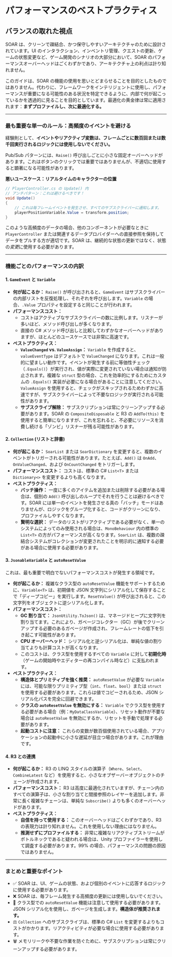 # パフォーマンスのベストプラクティス

## バランスの取れた視点

SOAR は、クリーンで疎結合、かつ保守しやすいアーキテクチャのために設計されています。UI のインタラクション、インベントリ管理、クエストの更新、ゲームの状態変更など、ゲーム開発のシナリオの大部分において、SOAR のパフォーマンスオーバーヘッドはごくわずかであり、アーキテクチャ上の利点は計り知れません。

このガイドは、SOAR の機能の使用を思いとどまらせることを目的としたものではありません。代わりに、フレームワークをインテリジェントに使用し、パフォーマンスが重要になる可能性のある状況を特定できるように、内部で何が起こっているかを透過的に見ることを目的としています。最適化の黄金律は常に適用されます：**まずプロファイルし、次に最適化する。**

---

### 最も重要な単一のルール：高頻度のイベントを避ける

経験則として、**イベントやリアクティブ変数は、フレームごとに数百回または数千回実行されるロジックには使用しないでください。**

Pub/Sub パターンには、`Raise()` 呼び出しごとに小さな固定オーバーヘッドがあります。これはボタンのクリックでは重要ではありませんが、不適切に使用すると顕著になる可能性があります。

**悪いユースケース：リアルタイムのキャラクターの位置**

```csharp
// PlayerController.cs の Update() 内
// アンチパターン：これは避けるべきです！
void Update()
{
    // これは毎フレームイベントを発生させ、すべてのサブスクライバーに通知します。
    playerPositionVariable.Value = transform.position; 
}
```

このような高頻度のデータの場合、他のコンポーネントが必要なときに `PlayerController` または関連するデータプロバイダーへの直接参照を保持してデータをプルする方が適切です。SOAR は、継続的な状態の更新ではなく、状態の*変更*に使用する必要があります。

---

### 機能ごとのパフォーマンスの内訳

#### 1. `GameEvent` と `Variable`

*   **何が起こるか：** `Raise()` が呼び出されると、`GameEvent` はサブスクライバーの内部リストを反復処理し、それぞれを呼び出します。`Variable` の場合、`.Value` プロパティを設定すると同じことが行われます。
*   **パフォーマンスコスト：**
    *   コストはアクティブなサブスクライバーの数に比例します。リスナーが多いほど、メソッド呼び出しが多くなります。
    *   直接の C# メソッド呼び出しと比較してわずかなオーバーヘッドがありますが、ほとんどのユースケースでは非常に高速です。
*   **ベストプラクティス：**
    *   **`ValueChanged` vs. `ValueAssign`：** `Variable` を作成すると、`valueEventType` はデフォルトで `ValueChanged` になります。これは一般的に望ましい動作です。イベントが発生する前に等価性チェック（`.Equals()`）が実行され、値が実際に変更されていない場合は通知が防止されます。複雑な `struct` 型の場合、これを効率的にするためにカスタムの `.Equals()` 実装が必要になる場合があることに注意してください。`ValueAssign` を使用すると、チェックがスキップされるためわずかに高速ですが、サブスクライバーによって不要なロジックが実行される可能性があります。
    *   **サブスクライブ解除：** サブスクリプションは常にクリーンアップする必要があります。SOAR の `CompositeDisposable` と R3 の `AddTo(this)` を使用すると簡単になりますが、これを忘れると、不必要にリソースを消費し続ける「ゾンビ」リスナーが残る可能性があります。

#### 2. `Collection` (リストと辞書)

*   **何が起こるか：** `SoarList` または `SoarDictionary` を変更すると、複数のイベントがトリガーされる可能性があります。たとえば、`Add()` は `OnAdd`、`OnValueChanged`、および `OnCountChanged` をトリガーします。
*   **パフォーマンスコスト：** コストは、標準の C# `List<T>` または `Dictionary<>` を変更するよりも高くなります。
*   **ベストプラクティス：**
    *   **バッチ操作：** 一度に多くのアイテムを追加または削除する必要がある場合は、個別の `Add()` 呼び出しのループでそれを行うことは避けるべきです。SOAR には単一のイベントを発生させる真の「バッチ」モードはありませんが、ロジックをグループ化すると、コードがクリーンになり、プロファイルしやすくなります。
    *   **賢明な選択：** データのリストがリアクティブである必要がなく、単一のシステムによってのみ使用される場合は、`MonoBehaviour` 内の標準の `List<T>` の方がパフォーマンスが高くなります。`SoarList` は、複数の疎結合システムがコレクションが変更されたことを明示的に通知する必要がある場合に使用する必要があります。

#### 3. `JsonableVariable` と `autoResetValue`

これは、最も重要で明白でないパフォーマンスコストが発生する領域です。

*   **何が起こるか：** 複雑なクラス型の `autoResetValue` 機能をサポートするために、`Variable<T>` は、初期値を JSON 文字列にシリアル化して保存することで「ディープコピー」を実行します。`ResetValue()` が呼び出されると、この文字列をオブジェクトに逆シリアル化します。
*   **パフォーマンスコスト：**
    *   **GC 割り当て：** `JsonUtility.ToJson()` は、マネージドヒープに文字列を割り当てます。これにより、ガベージコレクター（GC）が後でクリーンアップする必要のあるガベージが作成され、フレームレートの低下を引き起こす可能性があります。
    *   **CPU オーバーヘッド：** シリアル化と逆シリアル化は、単純な値の割り当てよりも計算コストが高くなります。
    *   このコストは、クラス型を使用するすべての `Variable` に対して**初期化時**（ゲームの開始時やエディターの再コンパイル時など）に支払われます。
*   **ベストプラクティス：**
    *   **構造体とプリミティブを強く推奨：** `autoResetValue` が必要な `Variable` には、可能な限りプリミティブ型（`int`、`float`、`bool`）または `struct` を使用する必要があります。これらは値でコピーされるため、JSON シリアル化パスを完全に回避できます。
    *   **クラスの `autoResetValue` を無効にする：** `Variable` でクラス型を使用する必要がある場合（例：`MyDataClassVariable`）、リセット動作が不要な場合は `autoResetValue` を無効にするか、リセットを手動で処理する必要があります。
    *   **起動コストに注意：** これらの変数が数百個使用されている場合、アプリケーションの起動中に小さな遅延が目立つ場合があります。これが理由です。

#### 4. R3 との連携

*   **何が起こるか：** R3 の LINQ スタイルの演算子（`Where`、`Select`、`CombineLatest` など）を使用すると、小さなオブザーバーオブジェクトのチェーンが作成されます。
*   **パフォーマンスコスト：** R3 は高度に最適化されていますが、チェーン内のすべての演算子は、小さな割り当てと間接参照のレイヤーを追加します。非常に長く複雑なチェーンは、単純な `Subscribe()` よりも多くのオーバーヘッドがあります。
*   **ベストプラクティス：**
    *   **自信を持って使用する：** このオーバーヘッドはごくわずかであり、R3 の表現力は計り知れません。これを使用しない理由にはなりません。
    *   **推測せずにプロファイルする：** 非常に複雑なリアクティブストリームがボトルネックであると疑われる場合は、Unity プロファイラーを使用して調査する必要があります。99% の場合、パフォーマンスの問題の原因ではありません。

---

### まとめと重要なポイント

*   ✅ SOAR は、UI、ゲームの状態、および個別のイベントに応答するロジックに使用する必要があります。
*   ❌ SOAR は、毎フレーム発生する高頻度の更新には使用しないでください。
*   🧠 クラス型での `autoResetValue` 機能は注意して使用する必要があります。JSON シリアル化を使用し、ガベージを生成します。**構造体が推奨されます。**
*   ⚖️ `Collection` へのサブスクライブは、標準の C# `List` を変更するよりもコストがかかります。リアクティビティが必要な場合に使用する必要があります。
*   🗑️ メモリリークや不要な作業を防ぐために、サブスクリプションは常にクリーンアップする必要があります。
